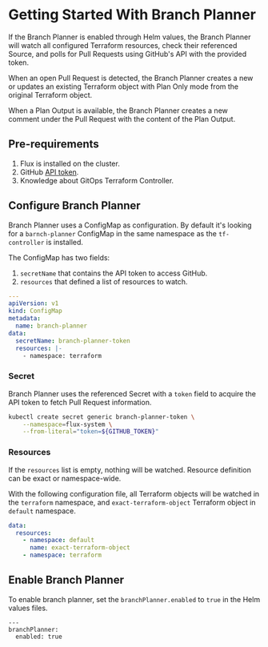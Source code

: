 # Getting Started With Branch Planner

If the Branch Planner is enabled through Helm values, the Branch Planner will
watch all configured Terraform resources, check their referenced Source, and
polls for Pull Requests using GitHub's API with the provided token.

When an open Pull Request is detected, the Branch Planner creates a new or
updates an existing Terraform object with Plan Only mode from the original
Terraform object.

When a Plan Output is available, the Branch Planner creates a new comment under
the Pull Request with the content of the Plan Output.

## Pre-requirements

1. Flux is installed on the cluster.
2. GitHub [API token](./least-required-permissions.md).
3. Knowledge about GitOps Terraform Controller.

## Configure Branch Planner

Branch Planner uses a ConfigMap as configuration. By default it's looking for a
`barnch-planner` ConfigMap in the same namespace as the `tf-controller` is
installed.

The ConfigMap has two fields:

1. `secretName` that contains the API token to access GitHub.
2. `resources` that defined a list of resources to watch.

```yaml
---
apiVersion: v1
kind: ConfigMap
metadata:
  name: branch-planner
data:
  secretName: branch-planner-token
  resources: |-
    - namespace: terraform
```

### Secret

Branch Planner uses the referenced Secret with a `token` field to acquire the
API token to fetch Pull Request information.

```bash
kubectl create secret generic branch-planner-token \
    --namespace=flux-system \
    --from-literal="token=${GITHUB_TOKEN}"
```

### Resources

If the `resources` list is empty, nothing will be watched. Resource definition
can be exact or namespace-wide.

With the following configuration file, all Terraform objects will be watched in
the `terraform` namespace, and `exact-terraform-object` Terraform object in
`default` namespace.

```yaml
data:
  resources:
    - namespace: default
      name: exact-terraform-object
    - namespace: terraform
```

## Enable Branch Planner

To enable branch planner, set the `branchPlanner.enabled` to `true` in the Helm
values files.

```
---
branchPlanner:
  enabled: true
```
